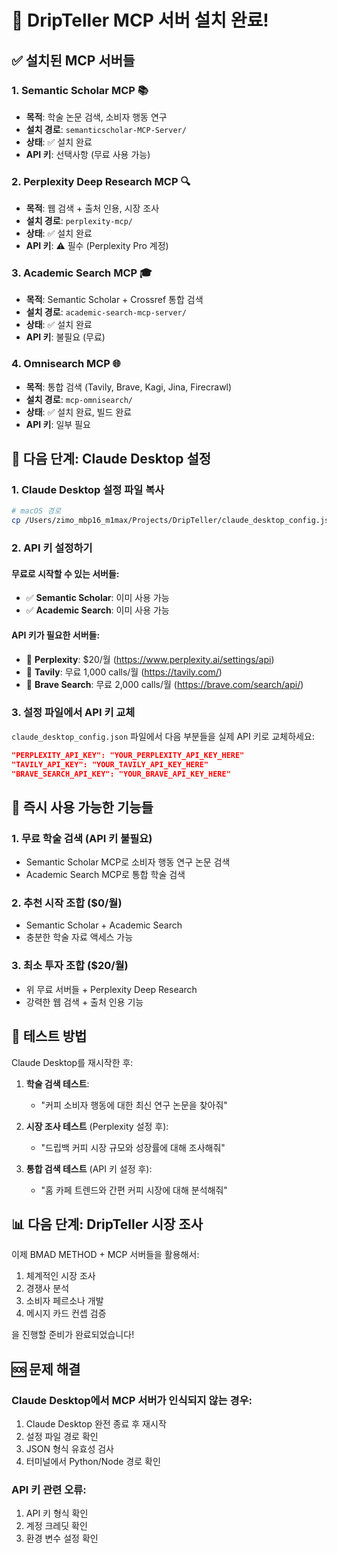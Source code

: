 # 🎉 DripTeller MCP 서버 설치 완료!

## ✅ 설치된 MCP 서버들

### 1. **Semantic Scholar MCP** 📚
- **목적**: 학술 논문 검색, 소비자 행동 연구
- **설치 경로**: `semanticscholar-MCP-Server/`
- **상태**: ✅ 설치 완료
- **API 키**: 선택사항 (무료 사용 가능)

### 2. **Perplexity Deep Research MCP** 🔍
- **목적**: 웹 검색 + 출처 인용, 시장 조사
- **설치 경로**: `perplexity-mcp/`
- **상태**: ✅ 설치 완료
- **API 키**: ⚠️ 필수 (Perplexity Pro 계정)

### 3. **Academic Search MCP** 🎓
- **목적**: Semantic Scholar + Crossref 통합 검색
- **설치 경로**: `academic-search-mcp-server/`
- **상태**: ✅ 설치 완료
- **API 키**: 불필요 (무료)

### 4. **Omnisearch MCP** 🌐
- **목적**: 통합 검색 (Tavily, Brave, Kagi, Jina, Firecrawl)
- **설치 경로**: `mcp-omnisearch/`
- **상태**: ✅ 설치 완료, 빌드 완료
- **API 키**: 일부 필요

## 🔧 다음 단계: Claude Desktop 설정

### 1. Claude Desktop 설정 파일 복사
```bash
# macOS 경로
cp /Users/zimo_mbp16_m1max/Projects/DripTeller/claude_desktop_config.json ~/Library/Application\ Support/Claude/claude_desktop_config.json
```

### 2. API 키 설정하기

#### 무료로 시작할 수 있는 서버들:
- ✅ **Semantic Scholar**: 이미 사용 가능
- ✅ **Academic Search**: 이미 사용 가능

#### API 키가 필요한 서버들:
- 🔑 **Perplexity**: $20/월 (https://www.perplexity.ai/settings/api)
- 🔑 **Tavily**: 무료 1,000 calls/월 (https://tavily.com/)
- 🔑 **Brave Search**: 무료 2,000 calls/월 (https://brave.com/search/api/)

### 3. 설정 파일에서 API 키 교체
`claude_desktop_config.json` 파일에서 다음 부분들을 실제 API 키로 교체하세요:

```json
"PERPLEXITY_API_KEY": "YOUR_PERPLEXITY_API_KEY_HERE"
"TAVILY_API_KEY": "YOUR_TAVILY_API_KEY_HERE"
"BRAVE_SEARCH_API_KEY": "YOUR_BRAVE_API_KEY_HERE"
```

## 🚀 즉시 사용 가능한 기능들

### 1. **무료 학술 검색** (API 키 불필요)
- Semantic Scholar MCP로 소비자 행동 연구 논문 검색
- Academic Search MCP로 통합 학술 검색

### 2. **추천 시작 조합** ($0/월)
- Semantic Scholar + Academic Search
- 충분한 학술 자료 액세스 가능

### 3. **최소 투자 조합** ($20/월)
- 위 무료 서버들 + Perplexity Deep Research
- 강력한 웹 검색 + 출처 인용 기능

## 🧪 테스트 방법

Claude Desktop를 재시작한 후:

1. **학술 검색 테스트**:
   - "커피 소비자 행동에 대한 최신 연구 논문을 찾아줘"

2. **시장 조사 테스트** (Perplexity 설정 후):
   - "드립백 커피 시장 규모와 성장률에 대해 조사해줘"

3. **통합 검색 테스트** (API 키 설정 후):
   - "홈 카페 트렌드와 간편 커피 시장에 대해 분석해줘"

## 📊 다음 단계: DripTeller 시장 조사

이제 BMAD METHOD + MCP 서버들을 활용해서:
1. 체계적인 시장 조사
2. 경쟁사 분석  
3. 소비자 페르소나 개발
4. 메시지 카드 컨셉 검증

을 진행할 준비가 완료되었습니다!

## 🆘 문제 해결

### Claude Desktop에서 MCP 서버가 인식되지 않는 경우:
1. Claude Desktop 완전 종료 후 재시작
2. 설정 파일 경로 확인
3. JSON 형식 유효성 검사
4. 터미널에서 Python/Node 경로 확인

### API 키 관련 오류:
1. API 키 형식 확인
2. 계정 크레딧 확인
3. 환경 변수 설정 확인